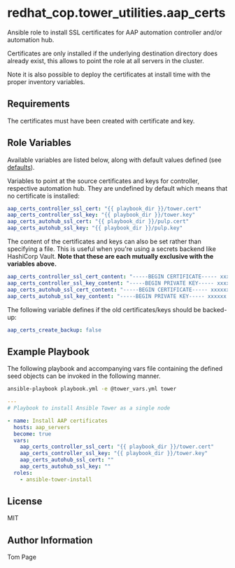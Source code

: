 # redhat\_cop.tower\_utilities.aap\_certs

Ansible role to install SSL certificates for AAP automation controller and/or automation hub.

Certificates are only installed if the underlying destination directory does already exist,
this allows to point the role at all servers in the cluster.

Note it is also possible to deploy the certificates at install time with the proper inventory variables.

## Requirements

The certificates must have been created with certificate and key.

## Role Variables

Available variables are listed below, along with default values defined (see [defaults](defaults/main.yml)).

Variables to point at the source certificates and keys for controller,
respective automation hub.
They are undefined by default which means that no certificate is installed:

```yaml
aap_certs_controller_ssl_cert: "{{ playbook_dir }}/tower.cert"
aap_certs_controller_ssl_key: "{{ playbook_dir }}/tower.key"
aap_certs_autohub_ssl_cert: "{{ playbook_dir }}/pulp.cert"
aap_certs_autohub_ssl_key: "{{ playbook_dir }}/pulp.key"
```

The content of the certificates and keys can also be set rather than specifying a file.
This is useful when you're using a secrets backend like HashiCorp Vault.
**Note that these are each mutually exclusive with the variables above.**

```yaml
aap_certs_controller_ssl_cert_content: "-----BEGIN CERTIFICATE----- xxxxxx -----END CERTIFICATE-----"
aap_certs_controller_ssl_key_content: "-----BEGIN PRIVATE KEY----- xxxxxx -----END PRIVATE KEY-----"
aap_certs_autohub_ssl_cert_content: "-----BEGIN CERTIFICATE----- xxxxxx -----END CERTIFICATE-----"
aap_certs_autohub_ssl_key_content: "-----BEGIN PRIVATE KEY----- xxxxxx -----END PRIVATE KEY-----"
```

The following variable defines if the old certificates/keys should be backed-up:

```yaml
aap_certs_create_backup: false
```

## Example Playbook

The following playbook and accompanying vars file containing the defined seed objects can be invoked in the following manner.

```sh
ansible-playbook playbook.yml -e @tower_vars.yml tower
```

```yaml
---
# Playbook to install Ansible Tower as a single node

- name: Install AAP certificates
  hosts: aap_servers
  become: true
  vars:
    aap_certs_controller_ssl_cert: "{{ playbook_dir }}/tower.cert"
    aap_certs_controller_ssl_key: "{{ playbook_dir }}/tower.key"
    aap_certs_autohub_ssl_cert: ""
    aap_certs_autohub_ssl_key: ""
  roles:
    - ansible-tower-install
```

## License

MIT

## Author Information

Tom Page
